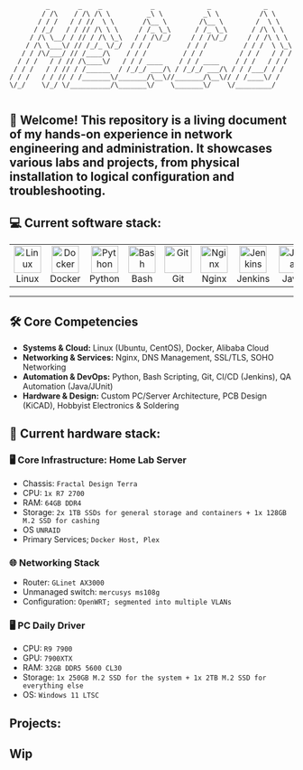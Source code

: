 ```
         _       _    _            _             _             _       
        / /\    / /\ /\ \         _\ \          _\ \          /\ \     
       / / /   / / //  \ \       /\__ \        /\__ \        /  \ \    
      / /_/   / / // /\ \ \     / /_ \_\      / /_ \_\      / /\ \ \   
     / /\ \__/ / // / /\ \_\   / / /\/_/     / / /\/_/     / / /\ \ \  
    / /\ \___\/ // /_/_ \/_/  / / /         / / /         / / /  \ \_\ 
   / / /\/___/ // /____/\    / / /         / / /         / / /   / / / 
  / / /   / / // /\____\/   / / / ____    / / / ____    / / /   / / /  
 / / /   / / // / /______  / /_/_/ ___/\ / /_/_/ ___/\ / / /___/ / /   
/ / /   / / // / /_______\/_______/\__\//_______/\__\// / /____\/ /    
\/_/    \/_/ \/__________/\_______\/    \_______\/    \/_________/     
                                                                       
```

## 👋 Welcome! This repository is a living document of my hands-on experience in network engineering and administration. It showcases various labs and projects, from physical installation to logical configuration and troubleshooting.
## 💻 Current software stack:
<table>
  <tr>
    <td align="center" width="96">
      <a href="#-systems--cloud">
        <img src="https://cdn.simpleicons.org/linux" width="48" height="48" alt="Linux" />
      </a>
      <br>Linux
    </td>
    <td align="center" width="96">
      <a href="#-systems--cloud">
        <img src="https://cdn.simpleicons.org/docker" width="48" height="48" alt="Docker" />
      </a>
      <br>Docker
    </td>
    <td align="center" width="96">
      <a href="#-automation--devops">
        <img src="https://cdn.simpleicons.org/python" width="48" height="48" alt="Python" />
      </a>
      <br>Python
    </td>
        <td align="center" width="96">
      <a href="#-automation--devops">
        <img src="https://cdn.simpleicons.org/gnubash" width="48" height="48" alt="Bash" />
      </a>
      <br>Bash
    </td>
    <td align="center" width="96">
      <a href="#-automation--devops">
        <img src="https://cdn.simpleicons.org/git" width="48" height="48" alt="Git" />
      </a>
      <br>Git
    </td>
     <td align="center" width="96">
      <a href="#-networking--services">
        <img src="https://cdn.simpleicons.org/nginx" width="48" height="48" alt="Nginx" />
      </a>
      <br>Nginx
    </td>
    <td align="center" width="96">
      <a href="#-automation--devops">
        <img src="https://cdn.simpleicons.org/jenkins" width="48" height="48" alt="Jenkins" />
      </a>
      <br>Jenkins
    </td>
    <td align="center" width="96">
      <a href="#-automation--devops">
        <img src="https://cdn.simpleicons.org/openjdk" width="48" height="48" alt="Java" />
      </a>
      <br>Java
    </td>
     <td align="center" width="96">
      <a href="#-hardware--design">
        <img src="https://cdn.simpleicons.org/kicad" width="48" height="48" alt="KiCAD" />
      </a>
      <br>KiCAD
    </td>
  </tr>
</table>

---
## 🛠️ Core Competencies

- **Systems & Cloud:** Linux (Ubuntu, CentOS), Docker, Alibaba Cloud
- **Networking & Services:** Nginx, DNS Management, SSL/TLS, SOHO Networking
- **Automation & DevOps:** Python, Bash Scripting, Git, CI/CD (Jenkins), QA Automation (Java/JUnit)
- **Hardware & Design:** Custom PC/Server Architecture, PCB Design (KiCAD), Hobbyist Electronics & Soldering
## 🔨 Current hardware stack:

### 🖥️ Core Infrastructure: Home Lab Server

- Chassis: `Fractal Design Terra`
- CPU: `1x R7 2700`
- RAM: `64GB DDR4`
- Storage: `2x 1TB SSDs for general storage and containers + 1x 128GB M.2 SSD for cashing`
- OS `UNRAID`
- Primary Services; `Docker Host, Plex`

### 🌐 Networking Stack
- Router: `GLinet AX3000`
- Unmanaged switch: `mercusys ms108g`
- Configuration: `OpenWRT; segmented into multiple VLANs`

### 🖥️ PC Daily Driver
- CPU: `R9 7900`
- GPU: `7900XTX`
- RAM: `32GB DDR5 5600 CL30`
- Storage: `1x 250GB M.2 SSD for the system + 1x 2TB M.2 SSD for everything else`
- OS: `Windows 11 LTSC`
## Projects:
## Wip 

